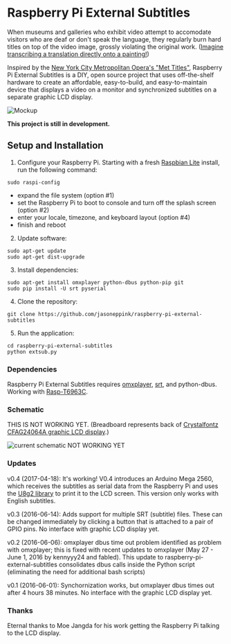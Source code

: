 # Raspberry Pi External Subtitles

When museums and galleries who exhibit video attempt to accomodate visitors who are deaf or don't speak the language, they regularly burn hard titles on top of the video image, grossly violating the original work. ([Imagine transcribing a translation directly onto a painting!](https://en.wikipedia.org/wiki/The_Treachery_of_Images))

Inspired by the [New York City Metropolitan Opera's "Met Titles"](http://www.nytimes.com/1995/10/02/arts/reinventing-supertitles-how-the-met-did-it.html?pagewanted=all), Raspberry Pi External Subtitles is a DIY, open source project that uses off-the-shelf hardware to create an affordable, easy-to-build, and easy-to-maintain device that displays a video on a monitor and synchronized subtitles on a separate graphic LCD display.

![Mockup](https://github.com/jasoneppink/raspberry-pi-external-subtitles/blob/master/mockup_diagram.jpg)

**This project is still in development.**

## Setup and Installation

1. Configure your Raspberry Pi. Starting with a fresh [Raspbian Lite](https://www.raspberrypi.org/downloads/raspbian/) install, run the following command:

  ```
  sudo raspi-config
  ```
* expand the file system (option #1)
* set the Raspberry Pi to boot to console and turn off the splash screen (option #2)
* enter your locale, timezone, and keyboard layout (option #4)
* finish and reboot

2. Update software:

  ```
  sudo apt-get update
  sudo apt-get dist-upgrade
  ```

3. Install dependencies:
  ```
  sudo apt-get install omxplayer python-dbus python-pip git
  sudo pip install -U srt pyserial
  ```

4. Clone the repository:

  ```
  git clone https://github.com/jasoneppink/raspberry-pi-external-subtitles
  ```

5. Run the application:

  ```
  cd raspberry-pi-external-subtitles
  python extsub.py
  ```

### Dependencies
Raspberry Pi External Subtitles requires [omxplayer](https://github.com/popcornmix/omxplayer), [srt](https://github.com/cdown/srt), and python-dbus. Working with [Rasp-T6963C](https://github.com/Orabig/Rasp-T6963C).

### Schematic
THIS IS NOT WORKING YET. (Breadboard represents back of [Crystalfontz CFAG24064A graphic LCD display](https://www.crystalfontz.com/products/document/3536/CFAG24064A-TTI-TZ_Datasheet_Release_2016-05-16.pdf).)

![current schematic NOT WORKING YET](https://github.com/jasoneppink/raspberry-pi-external-subtitles/blob/master/schematic.jpg)

### Updates
v0.4 (2017-04-18): It's working! V0.4 introduces an Arduino Mega 2560, which receives the subtitles as serial data from the Raspberry Pi and uses the [U8g2 library](https://github.com/olikraus/u8g2) to print it to the LCD screen. This version only works with English subtitles.

v0.3 (2016-06-14): Adds support for multiple SRT (subtitle) files. These can be changed immediately by clicking a button that is attached to a pair of GPIO pins. No interface with graphic LCD display yet.

v0.2 (2016-06-06): omxplayer dbus time out problem identified as problem with omxplayer; this is fixed with recent updates to omxplayer (May 27 - June 1, 2016 by kennyyy24 and fabled). This update to raspberry-pi-external-subtitles consolidates dbus calls inside the Python script (eliminating the need for additional bash scripts)

v0.1 (2016-06-01): Synchornization works, but omxplayer dbus times out after 4 hours 38 minutes. No interface with the graphic LCD display yet.

### Thanks
Eternal thanks to Moe Jangda for his work getting the Raspberry Pi talking to the LCD display.
